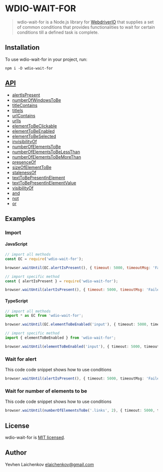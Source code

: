 # WDIO-WAIT-FOR

> wdio-wait-for is a Node.js library for [WebdriverIO](http://webdriver.io/) that supplies a set of common conditions that provides functionalities to wait for certain conditions till a defined task is complete.

## Installation
To use wdio-wait-for in your project, run:

```shell
npm i -D wdio-wait-for
```
## [API](./docs/modules.md)

- [alertIsPresent](docs/modules/browser_alertispresent.md)
- [numberOfWindowsToBe​](docs/modules/browser_numberofwindowstobe_.md)
- [titleContains](docs/modules/browser_titlecontains.md)
- [titleIs](docs/modules/browser_titleis.md)
- [urlContains](docs/modules/browser_urlcontains.md)
- [urlIs](docs/modules/browser_urlis.md)
- [elementToBeClickable](docs/modules/element_elementtobeclickable.md)
- [elementToBeEnabled](docs/modules/element_elementtobeenabled.md)
- [elementToBeSelected](docs/modules/element_elementtobeselected.md)
- [invisibilityOf](docs/modules/element_invisibilityof.md)
- [numberOfElementsToBe](docs/modules/element_numberofelementstobe.md)
- [numberOfElementsToBeLessThan](docs/modules/element_numberofelementstobelessthan.md)
- [numberOfElementsToBeMoreThan​](docs/modules/element_numberofelementstobemorethan_.md)
- [presenceOf](docs/modules/element_presenceof.md)
- [sizeOfElementToBe](docs/modules/element_sizeofelementtobe.md)
- [stalenessOf](docs/modules/element_stalenessof.md)
- [textToBePresentInElement](docs/modules/element_texttobepresentinelement.md)
- [textToBePresentInElementValue](docs/modules/element_texttobepresentinelementvalue.md)
- [visibilityOf](docs/modules/element_visibilityof.md)
- [and](docs/modules/logical_and.md)
- [not](docs/modules/logical_not.md)
- [or](docs/modules/logical_or.md)

## Examples

### Import
#### JavaScript

```javascript
// import all methods
const EC = require('wdio-wait-for');

browser.waitUntil(EC.alertIsPresent(), { timeout: 5000, timeoutMsg: 'Failed, after waiting for the alert to be present' })
```

```javascript
// import specific method
const { alertIsPresent } = require('wdio-wait-for');

browser.waitUntil(alertIsPresent(), { timeout: 5000, timeoutMsg: 'Failed, after waiting for the alert to be present' })
```

#### TypeScript

```typescript
// import all methods
import * as EC from 'wdio-wait-for';

browser.waitUntil(EC.elementToBeEnabled('input'), { timeout: 5000, timeoutMsg: 'Failed, after waiting for the element to be enabled' })
```

```typescript
// import specific method
import { elementToBeEnabled } from 'wdio-wait-for';

browser.waitUntil(elementToBeEnabled('input'), { timeout: 5000, timeoutMsg: 'Failed, after waiting for the element to be enabled' })
```
### Wait for alert
This code code snippet shows how to use conditions

```typescript
browser.waitUntil(alertIsPresent(), { timeout: 5000, timeoutMsg: 'Failed, after waiting for the alert to be present' })
```
### Wait for number of elements to be
This code code snippet shows how to use conditions

```typescript
browser.waitUntil(numberOfElementsToBe('.links', 2), { timeout: 5000, timeoutMsg: 'Failed, after waiting for the 2 elements' })
```

## License

wdio-wait-for is [MIT licensed](./LICENSE).


## Author
Yevhen Laichenkov <elaichenkov@gmail.com>